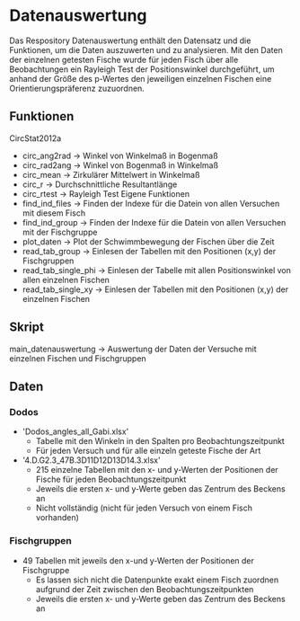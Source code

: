 # Datenauswertung

Das Respository Datenauswertung enthält den Datensatz und die Funktionen, um die Daten auszuwerten 
und zu analysieren. Mit den Daten der einzelnen getesten Fische wurde für jeden Fisch über alle 
Beobachtungen ein Rayleigh Test der Positionswinkel durchgeführt, um anhand der Größe des p-Wertes den jeweiligen einzelnen 
Fischen eine Orientierungspräferenz zuzuordnen. 

## Funktionen
CircStat2012a
- circ_ang2rad           -> Winkel von Winkelmaß in Bogenmaß
- circ_rad2ang           -> Winkel von Bogenmaß in Winkelmaß
- circ_mean              -> Zirkulärer Mittelwert in Winkelmaß
- circ_r                 -> Durchschnittliche Resultantlänge
- circ_rtest             -> Rayleigh Test
Eigene Funktionen
- find_ind_files         -> Finden der Indexe für die Datein von allen Versuchen mit diesem Fisch
- find_ind_group         -> Finden der Indexe für die Datein von allen Versuchen mit der Fischgruppe
- plot_daten             -> Plot der Schwimmbewegung der Fischen über die Zeit
- read_tab_group         -> Einlesen der Tabellen mit den Positionen (x,y) der Fischgruppen
- read_tab_single_phi    -> Einlesen der Tabelle mit allen Positionswinkel von allen einzelnen Fischen
- read_tab_single_xy     -> Einlesen der Tabellen mit den Positionen (x,y) der einzelnen Fischen

## Skript
main_datenauswertung     -> Auswertung der Daten der Versuche mit einzelnen Fischen und Fischgruppen

## Daten
### Dodos
- 'Dodos_angles_all_Gabi.xlsx'
  - Tabelle mit den Winkeln in den Spalten pro Beobachtungszeitpunkt 
  - Für jeden Versuch und für alle einzeln geteste Fische der Art 
- '4.D.G2.3_47B.3D11D12D13D14.3.xlsx'
  - 215 einzelne Tabellen mit den x- und y-Werten der Positionen der Fische 
  für jeden Beobachtungszeitpunkt
  - Jeweils die ersten x- und y-Werte geben das Zentrum des Beckens an
  - Nicht vollständig (nicht für jeden Versuch von einem Fisch vorhanden)

### Fischgruppen
- 49 Tabellen mit jeweils den x-und y-Werten der Positionen der Fischgruppe
  - Es lassen sich nicht die Datenpunkte exakt einem Fisch zuordnen 
     aufgrund der Zeit zwischen den Beobachtungszeitpunkten
  - Jeweils die ersten x- und y-Werte geben das Zentrum des Beckens an














